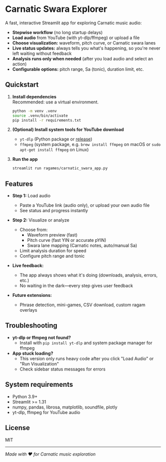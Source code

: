 # Carnatic Swara Explorer

A fast, interactive Streamlit app for exploring Carnatic music audio:  
- **Stepwise workflow** (no long startup delays)
- **Load audio** from YouTube (with yt-dlp/ffmpeg) or upload a file
- **Choose visualization:** waveform, pitch curve, or Carnatic swara lanes
- **Live status updates:** always tells you what's happening, so you're never left waiting without feedback
- **Analysis runs only when needed** (after you load audio and select an action)
- **Configurable options:** pitch range, Sa (tonic), duration limit, etc.

## Quickstart

1. **Install dependencies**  
   Recommended: use a virtual environment.
   ```bash
   python -m venv .venv
   source .venv/bin/activate
   pip install -r requirements.txt
   ```

2. **(Optional) Install system tools for YouTube download**
   - `yt-dlp` (Python package or [release](https://github.com/yt-dlp/yt-dlp#installation))
   - `ffmpeg` (system package, e.g. `brew install ffmpeg` on macOS or `sudo apt-get install ffmpeg` on Linux)

3. **Run the app**
   ```bash
   streamlit run ragames/carnatic_swara_app.py
   ```

## Features

- **Step 1:** Load audio  
  - Paste a YouTube link (audio only), or upload your own audio file
  - See status and progress instantly

- **Step 2:** Visualize or analyze  
  - Choose from:  
    - Waveform preview (fast)
    - Pitch curve (fast YIN or accurate pYIN)
    - Swara lane mapping (Carnatic notes, auto/manual Sa)
  - Limit analysis duration for speed
  - Configure pitch range and tonic

- **Live feedback:**  
  - The app always shows what it's doing (downloads, analysis, errors, etc.)
  - No waiting in the dark—every step gives user feedback

- **Future extensions:**  
  - Phrase detection, mini-games, CSV download, custom ragam overlays

## Troubleshooting

- **yt-dlp or ffmpeg not found?**  
  - Install with `pip install yt-dlp` and system package manager for ffmpeg
- **App stuck loading?**  
  - This version only runs heavy code after you click "Load Audio" or "Run Visualization"
  - Check sidebar status messages for errors

## System requirements

- Python 3.9+
- Streamlit >= 1.31
- numpy, pandas, librosa, matplotlib, soundfile, plotly
- yt-dlp, ffmpeg for YouTube audio

## License

MIT

---
*Made with ❤️ for Carnatic music exploration*
